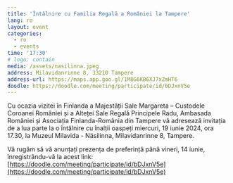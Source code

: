 ```yaml
---
title: 'Întâlnire cu Familia Regală a României la Tampere'
lang: ro
layout: event
categories:
  - ro
  - events
time: '17:30'
# logo: contain
media: /assets/nasilinna.jpeg
address: Milavidanrinne 8, 33210 Tampere
address-url: https://maps.app.goo.gl/1M8G6KB6XJ7xZmHT6
doodle: https://doodle.com/meeting/participate/id/bDJxnV5e
---
```


Cu ocazia vizitei în Finlanda a Majestății Sale Margareta – Custodele Coroanei României și a Alteței Sale Regală Principele Radu, Ambasada României și Asociația Finlanda-România din Tampere vă adresează invitația de a lua parte la o întâlnire cu înalții oaspeți miercuri, 19 iunie 2024, ora 17.30, la Muzeul Milavida - Näsilinna, Milavidanrinne 8, Tampere.

Vă rugăm să vă anunțați prezența de preferință până vineri, 14 iunie, înregistrându-vă la acest link:
[https://doodle.com/meeting/participate/id/bDJxnV5e](https://doodle.com/meeting/participate/id/bDJxnV5e)
